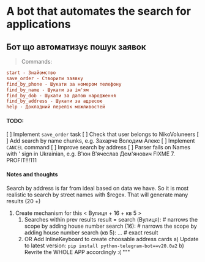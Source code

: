 # A bot that automates the search for applications
## Бот що автоматизує пошук заявок


> Commands:
```ini
start - Знайомство
save_order - Створити заявку
find_by_phone - Шукати за номером телефону
find_by_name - Шукати за ім'ям
find_by_dob - Шукати за датою народження
find_by_address - Шукати за адресою
help - Докладний перелік можливостей
```

#### TODO:
[ ] Implement `save_order` task
[ ] Check that user belongs to NikoVoluneers
[ ] Add search by name chunks, e.g. Захарче Володим Алекс
[ ] Implement `CANCEL` command
[ ] Improve search by address
[ ] Parser fails on Names with ' sign in Ukrainian, e.g. В'юн В'ячеслав Дем'янович FIXME
7. PROFIT!!!111

#### Notes and thoughts
Search by address is far from ideal based on data we have.
So it is most realistic to search by street names with $regex.
That will generate many results (20 +)
    
1. Create mechanism for this < Вулиця + 16 + кв 5 >
    1. Searches within prev results
        result = search (Вулиця):
            # narrows the scope by adding house number
            search (16):
                # narrows the scope by adding house number
                search (кв 5):
                    ...
                    # exact result
    2. OR Add InlineKeyboard to create choosable address cards
        a) Update to latest version:
               `pip install python-telegram-bot==v20.0a2`
        b) Revrite the WHOLE APP accordingly :(
"""

 <!--
docker cp parsed_results.json mongodb:/tmp/parsed_results.json
docker exec mongodb mongoimport -d nikovolunteers -c orders --file /tmp/parsed_results.json --jsonArray

docker ps -a
docker exec -it mongodb bash

db.orders.find({"Phone": 680659203}).pretty()
db.orders.find({"Date": {$in: [/2022-08-03/]}}).count()

db.orders.find({"Cathegories": {$in : ["Пенсіонер"]}}).count()
db.orders.find({"PIB": {$in: ["Михеевич"]}}).pretty()
db.orders.find({"PIB": {$all: ["Владимир", "Васильевич"]}}).pretty()

db.orders.find({"Bday": {$in: [/5 лют 1987/]}}).count()
db.orders.find({"Bday": {$in: [/^5 лют/]}}).count()
db.orders.find({"Bday": {$in: [/^1942/]}}).count()
db.orders.find({"Bday": {$in: [/1942/]}}).count()

db.orders.find({"Address": {$in: [/Партизанской/]}}).count()
-->
